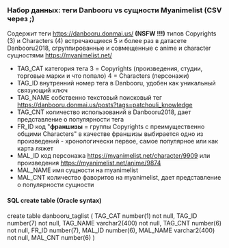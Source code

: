 ### Набор данных: теги Danbooru vs сущности Myanimelist (CSV через ;)

Содержит теги https://danbooru.donmai.us/ **(NSFW !!!)** типов Copyrights (3) и Characters (4) встречающиеся 5 и более раз
в датасете Danbooru2018, сгруппированные и совмещенные с anime и character сущностями https://myanimelist.net/

- TAG_CAT категория тега 3 = Copyrights (произведения, студии, торговые марки и что попало) 4 = Characters (персонажи)
- TAG_ID внутренний номер тега в Danbooru, удобен как уникальный связующий ключ 
- TAG_NAME собственно текстовый поисковый тег https://danbooru.donmai.us/posts?tags=patchouli_knowledge
- TAG_CNT количество использований в Danbooru2018, дает представление о популярности тега
- FR_ID код "**франшизы** = группы Copyrights с преимущественно общими Characters"
  в качестве франшизы выбирается одно из произведений - хронологически первое, самое популярное или как карта ляжет
- MAL_ID код персонажа https://myanimelist.net/character/9909 или произведения https://myanimelist.net/anime/9874
- MAL_NAME имя сущности на myanimelist
- MAL_CNT количество фаворитов на myanimelist, дает представление о популярности сущности

#### SQL create table (Oracle syntax)

create table danbooru_taglist (
TAG_CAT number(1) not null,
TAG_ID number(7) not null,
TAG_NAME varchar2(400) not null,
TAG_CNT number(6) not null,
FR_ID number(7),
MAL_ID number(6),
MAL_NAME varchar2(400) not null,
MAL_CNT number(6)
)


